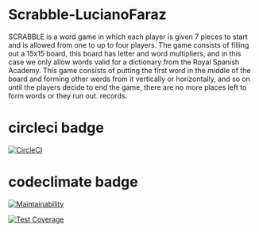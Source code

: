 # Scrabble-LucianoFaraz

SCRABBLE is a word game in which each player is given 7 pieces to start and is allowed from one to up to four players. The game consists of filling out a 15x15 board, this board has letter and word multipliers, and in this case we only allow words valid for a dictionary from the Royal Spanish Academy.
This game consists of putting the first word in the middle of the board and forming other words from it vertically or horizontally, and so on until the players decide to end the game, there are no more places left to form words or they run out. records.

# circleci badge

[![CircleCI](https://dl.circleci.com/status-badge/img/gh/um-computacion-tm/scrabble-2023-LucianoFarazUM/tree/main.svg?style=svg)](https://dl.circleci.com/status-badge/redirect/gh/um-computacion-tm/scrabble-2023-LucianoFarazUM/tree/main)

# codeclimate badge

[![Maintainability](https://api.codeclimate.com/v1/badges/728f1dd7830778391407/maintainability)](https://codeclimate.com/github/um-computacion-tm/scrabble-2023-LucianoFarazUM/maintainability)

[![Test Coverage](https://api.codeclimate.com/v1/badges/728f1dd7830778391407/test_coverage)](https://codeclimate.com/github/um-computacion-tm/scrabble-2023-LucianoFarazUM/test_coverage)
